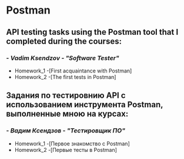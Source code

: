 # Postman
## **API testing tasks using the Postman tool that I completed during the courses:**
### - ***Vadim Ksendzov - "Software Tester"***
   - Homework_1 -[First acquaintance with Postman]
   - Homework_2 -[The first tests in Postman]

## **Задания по тестировнию API с использованием инструмента Postman, выполненные мною на курсах:**
### - ***Вадим Ксендзов - "Тестировщик ПО"***
   - Homework_1 -[Первое знакомство с Postman]
   - Homework_2 -[Первые тесты в Postman]
